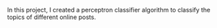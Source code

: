 In this project, I created a perceptron classifier algorithm to classify the topics of different online posts.
